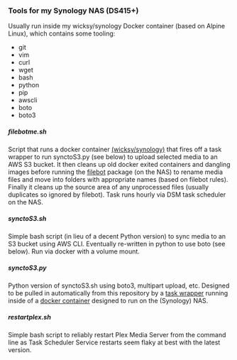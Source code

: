### Tools for my Synology NAS (DS415+)

Usually run inside my wicksy/synology Docker container (based on Alpine Linux), which contains some tooling:

- git
- vim
- curl
- wget
- bash
- python
- pip
- awscli
- boto
- boto3

##### filebotme.sh

Script that runs a docker container [(wicksy/synology)](https://github.com/wicksy/docker-lab/tree/master/synology) that fires off a task wrapper to run synctoS3.py (see below) to upload selected media to an AWS S3 bucket. It then cleans up old docker exited containers and dangling images before running the [filebot](http://www.filebot.net/) package (on the NAS) to rename media files and move into folders with appropriate names (based on filebot rules). Finally it cleans up the source area of any unprocessed files (usually duplicates so ignored by filebot). Task runs hourly via DSM task scheduler on the NAS.

##### synctoS3.sh

Simple bash script (in lieu of a decent Python version) to sync media to an S3 bucket using AWS CLI. Eventually re-written in python to use boto (see below). Run via docker with a volume mount.

##### synctoS3.py

Python version of synctoS3.sh using boto3, multipart upload, etc. Designed to be pulled in automatically from this repository by a [task wrapper](https://github.com/wicksy/docker-lab/blob/master/synology/docker/py/synology-task-wrapper.py) running inside of a [docker container](https://github.com/wicksy/docker-lab/tree/master/synology) designed to run on the (Synology) NAS.

##### restartplex.sh

Simple bash script to reliably restart Plex Media Server from the command line as Task Scheduler Service restarts seem flaky at best with the latest version.
